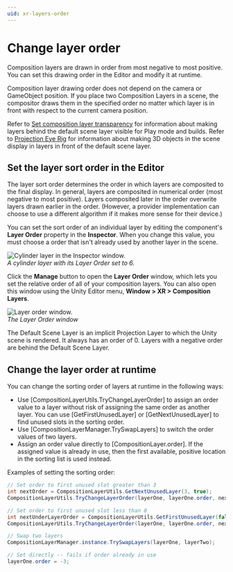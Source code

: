 ```yaml
---
uid: xr-layers-order
---
```


# Change layer order

Composition layers are drawn in order from most negative to most positive. You can set this drawing order in the Editor and modify it at runtime.

Composition layer drawing order does not depend on the camera or GameObject position. If you place two Composition Layers in a scene, the compositor draws them in the specified order no matter which layer is in front with respect to the current camera position.

Refer to [Set composition layer transparency](xref:xr-layers-transparency) for information about making layers behind the default scene layer visible for Play mode and builds.
Refer to [Projection Eye Rig](xref:xr-layers-projection-eye-rig) for information about making 3D objects in the scene display in layers in front of the default scene layer.

<a name="sort-order"></a>
## Set the layer sort order in the Editor

The layer sort order determines the order in which layers are composited to the final display. In general, layers are composited in numerical order (most negative to most positive). Layers composited later in the order overwrite layers drawn earlier in the order. (However, a provider implementation can choose to use a different algorithm if it makes more sense for their device.)

You can set the sort order of an individual layer by editing the component's __Layer Order__ property in the __Inspector__. When you change this value, you must choose a order that isn't already used by another layer in the scene.

![Cylinder layer in the Inspector window.](images/Inspector_CompositionLayer.png)<br />*A cylinder layer with its _Layer Order_ set to 6.*

Click the __Manage__ button to open the __Layer Order__ window, which lets you set the relative order of all of your composition layers. You can also open this window using the Unity Editor menu, __Window > XR > Composition Layers__.

![Layer order window.](images/CompositionLayersWindow.png)<br />*The _Layer Order_ window*

The Default Scene Layer is an implicit Projection Layer to which the Unity scene is rendered. It always has an order of 0. Layers with a negative order are behind the Default Scene Layer.

## Change the layer order at runtime

You can change the sorting order of layers at runtime in the following ways:

* Use [CompositionLayerUtils.TryChangeLayerOrder] to assign an order value to a layer without risk of assigning the same order as another layer. You can use [GetFirstUnusedLayer] or [GetNextUnusedLayer] to find unused slots in the sorting order.
* Use [CompositionLayerManager.TrySwapLayers] to switch the order values of two layers.
* Assign an order value directly to [CompositionLayer.order]. If the assigned value is already in use, then the first available, positive location in the sorting list is used instead.

Examples of setting the sorting order:

``` csharp
// Set order to first unused slot greater than 3
int nextOrder = CompositionLayerUtils.GetNextUnusedLayer(3, true);
CompositionLayerUtils.TryChangeLayerOrder(layerOne, layerOne.order, nextOrder);

// Set order to first unused slot less than 0
int nextUnderLayerOrder = CompositionLayerUtils.GetFirstUnusedLayer(false);
CompositionLayerUtils.TryChangeLayerOrder(layerOne, layerOne.order, nextUnderLayerOrder);

// Swap two layers
CompositionLayerManager.instance.TrySwapLayers(layerOne, layerTwo);

// Set directly -- fails if order already in use
layerOne.order = -3;
```
